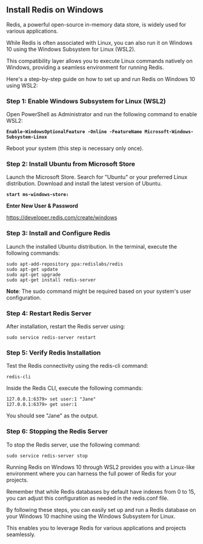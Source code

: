 ## Install Redis on Windows

Redis, a powerful open-source in-memory data store, is widely used for various applications. 

While Redis is often associated with Linux, you can also run it on Windows 10 using the Windows Subsystem for Linux (WSL2). 

This compatibility layer allows you to execute Linux commands natively on Windows, providing a seamless environment for running Redis.

Here's a step-by-step guide on how to set up and run Redis on Windows 10 using WSL2:

### Step 1: Enable Windows Subsystem for Linux (WSL2)

Open PowerShell as Administrator and run the following command to enable WSL2:

**`Enable-WindowsOptionalFeature -Online -FeatureName Microsoft-Windows-Subsystem-Linux`**

Reboot your system (this step is necessary only once).

### Step 2: Install Ubuntu from Microsoft Store

Launch the Microsoft Store. Search for "Ubuntu" or your preferred Linux distribution. Download and install the latest version of Ubuntu.

**`start ms-windows-store:`**

**Enter New User & Password**

https://developer.redis.com/create/windows

### Step 3: Install and Configure Redis

Launch the installed Ubuntu distribution. In the terminal, execute the following commands:
```
sudo apt-add-repository ppa:redislabs/redis
sudo apt-get update
sudo apt-get upgrade
sudo apt-get install redis-server
```
**Note**: The sudo command might be required based on your system's user configuration.

### Step 4: Restart Redis Server

After installation, restart the Redis server using:
```
sudo service redis-server restart
```
### Step 5: Verify Redis Installation

Test the Redis connectivity using the redis-cli command:
```
redis-cli
```
Inside the Redis CLI, execute the following commands:
```
127.0.0.1:6379> set user:1 "Jane"
127.0.0.1:6379> get user:1
```
You should see "Jane" as the output.

### Step 6: Stopping the Redis Server

To stop the Redis server, use the following command:
```
sudo service redis-server stop
```
Running Redis on Windows 10 through WSL2 provides you with a Linux-like environment where you can harness the full power of Redis for your projects. 

Remember that while Redis databases by default have indexes from 0 to 15, you can adjust this configuration as needed in the redis.conf file.

By following these steps, you can easily set up and run a Redis database on your Windows 10 machine using the Windows Subsystem for Linux. 

This enables you to leverage Redis for various applications and projects seamlessly.
